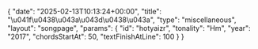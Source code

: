 {
    "date": "2025-02-13T10:13:24+00:00",
    "title": "\u041f\u0438\u043a\u043d\u0438\u043a",
    "type": "miscellaneous",
    "layout": "songpage",
    "params": {
        "id": "hotyaizr",
        "tonality": "Hm",
        "year": "2017",
        "chordsStartAt": 50,
        "textFinishAtLine": 100
    }
}